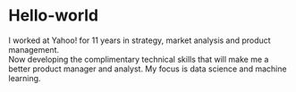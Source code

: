 # Hello-world
I worked at Yahoo! for 11 years in strategy, market analysis and product management.  
Now developing the complimentary technical skills that will make me a better product manager and analyst. 
My focus is data science and machine learning.

